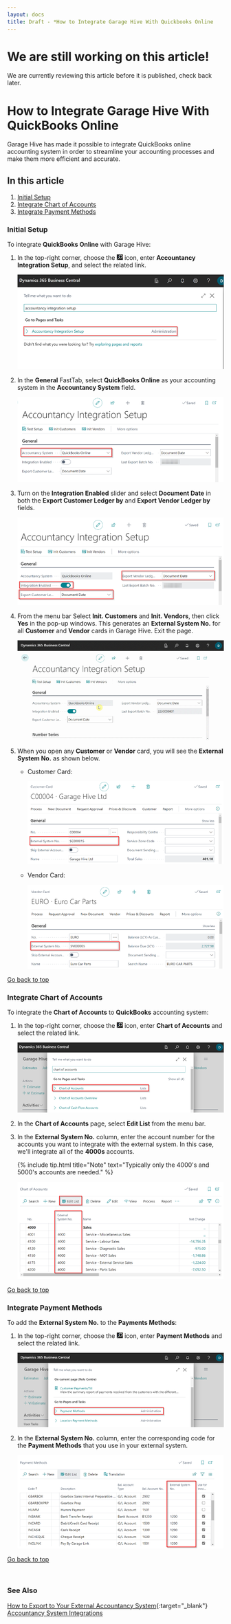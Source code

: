 ```yaml
---
layout: docs
title: Draft - *How to Integrate Garage Hive With Quickbooks Online
---
```


<a name="top"></a>

# We are still working on this article!
We are currently reviewing this article before it is published, check back later.

# How to Integrate Garage Hive With QuickBooks Online
Garage Hive has made it possible to integrate QuickBooks online accounting system in order to streamline your accounting processes and make them more efficient and accurate.

## In this article
1. [Initial Setup](#initial-setup)
2. [Integrate Chart of Accounts](#integrate-chart-of-accounts)
3. [Integrate Payment Methods](#integrate-payment-methods)

### Initial Setup
To integrate **QuickBooks Online** with Garage Hive:
1. In the top-right corner, choose the ![](media/search_icon.png) icon, enter **Accountancy Integration Setup**, and select the related link.

   ![](media/garagehive-quickbooks-online-integration1.png)

2. In the **General** FastTab, select **QuickBooks Online** as your accounting system in the **Accountancy System** field.

   ![](media/garagehive-quickbooks-online-integration2.png)

3. Turn on the **Integration Enabled** slider and select **Document Date** in both the **Export Customer Ledger by** and **Export Vendor Ledger by** fields.

   ![](media/garagehive-quickbooks-online-integration3.png)

4. From the menu bar Select **Init. Customers** and **Init. Vendors**, then click **Yes** in the pop-up windows. This generates an **External System No.** for all **Customer** and **Vendor** cards in Garage Hive. Exit the page.

   ![](media/garagehive-quickbooks-online-integration4.gif)

5. When you open any **Customer** or **Vendor** card, you will see the **External System No.** as shown below.

   * Customer Card:
  
      ![](media/garagehive-quickbooks-online-integration5.png)

   * Vendor Card:

      ![](media/garagehive-quickbooks-online-integration6.png)

[Go back to top](#top)

### Integrate Chart of Accounts
To integrate the **Chart of Accounts** to **QuickBooks** accounting system: 
1. In the top-right corner, choose the ![](media/search_icon.png) icon, enter **Chart of Accounts** and select the related link.

   ![](media/garagehive-quickbooks-online-integration7.png)

2. In the **Chart of Accounts** page, select **Edit List** from the menu bar.
3. In the **External System No.** column, enter the account number for the accounts you want to integrate with the external system. In this case, we'll integrate all of the **4000s** accounts.

   {% include tip.html title="Note" text="Typically only the 4000's and 5000's accounts are needed." %}

   ![](media/garagehive-quickbooks-online-integration8.png)

[Go back to top](#top)

### Integrate Payment Methods
To add the **External System No.** to the **Payments Methods**: 
1. In the top-right corner, choose the ![](media/search_icon.png) icon, enter **Payment Methods** and select the related link.

   ![](media/garagehive-quickbooks-online-integration9.png)

2. In the **External System No.** column, enter the corresponding code for the **Payment Methods** that you use in your external system.

   ![](media/garagehive-quickbooks-online-integration10.png)

[Go back to top](#top)

<br>

### **See Also**

[How to Export to Your External Accountancy System](garagehive-finance-accountancy-export.html){:target="_blank"} \
[Accountancy System Integrations](garagehive-external-accountancy-integration.html)



